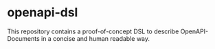 # openapi-dsl

This repository contains a proof-of-concept DSL to describe OpenAPI-Documents in a concise and human readable way.
